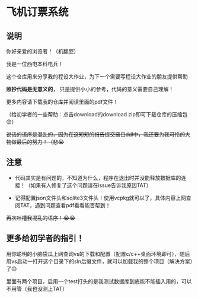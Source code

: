 # 飞机订票系统

## 说明

你好亲爱的浏览者！（机翻腔）

我是一位西电本科电兵！

这个仓库用来分享我的程设大作业，为下一个需要写程设大作业的朋友提供帮助

**照抄代码是无意义的**， 只是提供小小的参考，代码的意义需要自己理解！

更多内容请下载我的仓库并阅读里面的pdf文件！

（给初学者的一些帮助：点击download的download zip即可下载仓库的压缩包😊）

~~说话的语序是混乱的，因为在这短短的报告提交窗口ddl中，我还要为我可怜的大物做最后的努力！（悲😭~~

## 注意

- 代码其实是有问题的，不知道为什么，程序在退出时并没能释放数据库的连接！（如果有人修复了这个问题请在issue告诉我原因TAT）

- 记得配置json文件头和sqlite3文件头！使用vcpkg就可以了，具体内容上网查阅TAT，遇到问题查看pdf看看能否帮到！

~~再次吐槽我混乱的语序！😭😭~~

## 更多给初学者的指引！

用你聪明的小脑袋瓜上网查询vs的下载和配置（配置c/c++桌面环境即可），随后用vs启动一打开这个目录下的sln后缀文件，就可以加载我的整个项目（解决方案）了😊

里面有两个项目，启用一个test打头的是我测试数据库到底能不能插入用的，可以不用管（我也没测上TAT）

